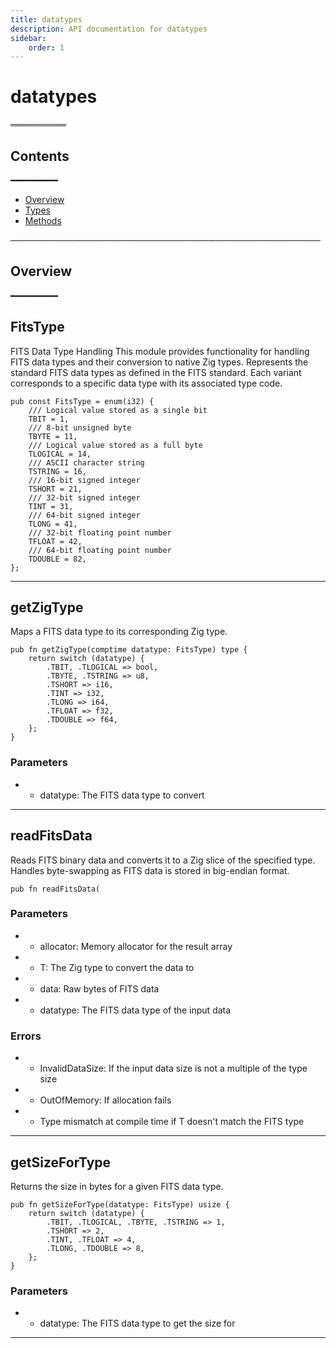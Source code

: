 ```yaml
---
title: datatypes
description: API documentation for datatypes
sidebar:
    order: 1
---
```


# datatypes
═════════

## Contents
━━━━━━━━━

- [Overview](#overview)
- [Types](#types)
- [Methods](#methods)

──────────────────────────────────────────────────



## Overview
━━━━━━━━━

## FitsType

FITS Data Type Handling
This module provides functionality for handling FITS data types and their conversion
to native Zig types.
Represents the standard FITS data types as defined in the FITS standard.
Each variant corresponds to a specific data type with its associated type code.

```zig
pub const FitsType = enum(i32) {
    /// Logical value stored as a single bit
    TBIT = 1,
    /// 8-bit unsigned byte
    TBYTE = 11,
    /// Logical value stored as a full byte
    TLOGICAL = 14,
    /// ASCII character string
    TSTRING = 16,
    /// 16-bit signed integer
    TSHORT = 21,
    /// 32-bit signed integer
    TINT = 31,
    /// 64-bit signed integer
    TLONG = 41,
    /// 32-bit floating point number
    TFLOAT = 42,
    /// 64-bit floating point number
    TDOUBLE = 82,
};
```

---

## getZigType

Maps a FITS data type to its corresponding Zig type.

```zig
pub fn getZigType(comptime datatype: FitsType) type {
    return switch (datatype) {
        .TBIT, .TLOGICAL => bool,
        .TBYTE, .TSTRING => u8,
        .TSHORT => i16,
        .TINT => i32,
        .TLONG => i64,
        .TFLOAT => f32,
        .TDOUBLE => f64,
    };
}
```

### Parameters

-  - datatype: The FITS data type to convert

---

## readFitsData

Reads FITS binary data and converts it to a Zig slice of the specified type.
Handles byte-swapping as FITS data is stored in big-endian format.

```zig
pub fn readFitsData(
```

### Parameters

-  - allocator: Memory allocator for the result array
-  - T: The Zig type to convert the data to
-  - data: Raw bytes of FITS data
-  - datatype: The FITS data type of the input data

### Errors

-  - InvalidDataSize: If the input data size is not a multiple of the type size
-  - OutOfMemory: If allocation fails
-  - Type mismatch at compile time if T doesn't match the FITS type

---

## getSizeForType

Returns the size in bytes for a given FITS data type.

```zig
pub fn getSizeForType(datatype: FitsType) usize {
    return switch (datatype) {
        .TBIT, .TLOGICAL, .TBYTE, .TSTRING => 1,
        .TSHORT => 2,
        .TINT, .TFLOAT => 4,
        .TLONG, .TDOUBLE => 8,
    };
}
```

### Parameters

-  - datatype: The FITS data type to get the size for

---

